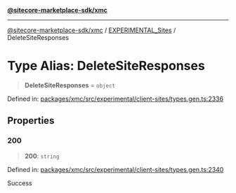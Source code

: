 [**@sitecore-marketplace-sdk/xmc**](../../../../README.md)

***

[@sitecore-marketplace-sdk/xmc](../../../../README.md) / [EXPERIMENTAL\_Sites](../README.md) / DeleteSiteResponses

# Type Alias: DeleteSiteResponses

> **DeleteSiteResponses** = `object`

Defined in: [packages/xmc/src/experimental/client-sites/types.gen.ts:2336](https://github.com/Sitecore/marketplace-sdk/blob/main/packages/xmc/src/experimental/client-sites/types.gen.ts#L2336)

## Properties

### 200

> **200**: `string`

Defined in: [packages/xmc/src/experimental/client-sites/types.gen.ts:2340](https://github.com/Sitecore/marketplace-sdk/blob/main/packages/xmc/src/experimental/client-sites/types.gen.ts#L2340)

Success
